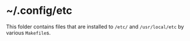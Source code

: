 # ~/.config/etc

This folder contains files that are installed to `/etc/` and `/usr/local/etc`
by various `Makefile`s.

